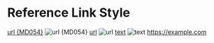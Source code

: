 # Reference Link Style

[url {MD054}](https://example.com)
![url {MD054}](https://example.com)
[url]
![url]
[text][url]
![text][url]
<https://example.com>

[url]: https://example.com

<!-- markdownlint-configure-file {
  "MD054": {
    "style": "reference"
  }
} -->
